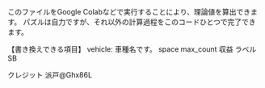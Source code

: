 このファイルをGoogle Colabなどで実行することにより、理論値を算出できます。
パズルは自力ですが、それ以外の計算過程をこのコードひとつで完了できます。

【書き換えできる項目】
vehicle: 車種名です。
space max_count 収益 ラベル SB

クレジット
派戸@Ghx86L

